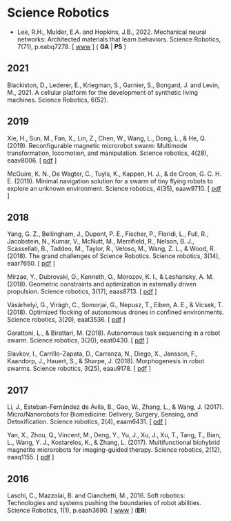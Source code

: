 # Science Robotics

* Lee, R.H., Mulder, E.A. and Hopkins, J.B., 2022. Mechanical neural networks: Architected materials that learn behaviors. Science Robotics, 7(71), p.eabq7278. [ [www](https://www.science.org/doi/10.1126/scirobotics.abq7278) ] ( **GA** | **PS** )

## 2021

Blackiston, D., Lederer, E., Kriegman, S., Garnier, S., Bongard, J. and Levin, M., 2021. A cellular platform for the development of synthetic living machines. Science Robotics, 6(52).

## 2019

Xie, H., Sun, M., Fan, X., Lin, Z., Chen, W., Wang, L., Dong, L., & He, Q. (2019). Reconfigurable magnetic microrobot swarm: Multimode transformation, locomotion, and manipulation. Science robotics, 4(28), eaav8006. [ [pdf](https://www.science.org/doi/epdf/10.1126/scirobotics.aav8006) ]

McGuire, K. N., De Wagter, C., Tuyls, K., Kappen, H. J., & de Croon, G. C. H. E. (2019). Minimal navigation solution for a swarm of tiny flying robots to explore an unknown environment. Science robotics, 4(35), eaaw9710. [ [pdf](https://www.science.org/doi/epdf/10.1126/scirobotics.aaw9710) ]


## 2018

Yang, G. Z., Bellingham, J., Dupont, P. E., Fischer, P., Floridi, L., Full, R., Jacobstein, N., Kumar, V., McNutt, M., Merrifield, R., Nelson, B. J., Scassellati, B., Taddeo, M., Taylor, R., Veloso, M., Wang, Z. L., & Wood, R. (2018). The grand challenges of Science Robotics. Science robotics, 3(14), eaar7650.
[ [pdf](https://www.science.org/doi/epdf/10.1126/scirobotics.aar7650) ]


Mirzae, Y., Dubrovski, O., Kenneth, O., Morozov, K. I., & Leshansky, A. M. (2018). Geometric constraints and optimization in externally driven propulsion. Science robotics, 3(17), eaas8713. 
[ [pdf](https://www.science.org/doi/epdf/10.1126/scirobotics.aas8713) ]


Vásárhelyi, G., Virágh, C., Somorjai, G., Nepusz, T., Eiben, A. E., & Vicsek, T. (2018). Optimized flocking of autonomous drones in confined environments. Science robotics, 3(20), eaat3536. 
[ [pdf](https://www.science.org/doi/epdf/10.1126/scirobotics.aat3536) ]



Garattoni, L., & Birattari, M. (2018). Autonomous task sequencing in a robot swarm. Science robotics, 3(20), eaat0430. [ [pdf](https://www.science.org/doi/epdf/10.1126/scirobotics.aat0430) ]



Slavkov, I., Carrillo-Zapata, D., Carranza, N., Diego, X., Jansson, F., Kaandorp, J., Hauert, S., & Sharpe, J. (2018). Morphogenesis in robot swarms. Science robotics, 3(25), eaau9178. [ [pdf](https://www.science.org/doi/epdf/10.1126/scirobotics.aau9178) ]



## 2017

Li, J., Esteban-Fernández de Ávila, B., Gao, W., Zhang, L., & Wang, J. (2017). Micro/Nanorobots for Biomedicine: Delivery, Surgery, Sensing, and Detoxification. Science robotics, 2(4), eaam6431. [ [pdf](https://www.science.org/doi/epdf/10.1126/scirobotics.aam6431) ]



Yan, X., Zhou, Q., Vincent, M., Deng, Y., Yu, J., Xu, J., Xu, T., Tang, T., Bian, L., Wang, Y. J., Kostarelos, K., & Zhang, L. (2017). Multifunctional biohybrid magnetite microrobots for imaging-guided therapy. Science robotics, 2(12), eaaq1155. [ [pdf](https://www.science.org/doi/epdf/10.1126/scirobotics.aaq1155) ]


## 2016

Laschi, C., Mazzolai, B. and Cianchetti, M., 2016. Soft robotics: Technologies and systems pushing the boundaries of robot abilities. Science Robotics, 1(1), p.eaah3690. [ [www](https://www.science.org/doi/10.1126/scirobotics.aah3690) ] (**ER**)
